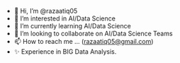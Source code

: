 - 👋 Hi, I’m @razaatiq05
- 👀 I’m interested in AI/Data Science
- 🌱 I’m currently learning AI/Data Science
- 💞️ I’m looking to collaborate on AI/Data Science Teams
- 📫 How to reach me ... (razaatiq05@gmail.com)
- ✨ Experience in BIG Data Analysis.

<!---
razaatiq05/razaatiq05 is a ✨ special ✨ repository because its `README.md` (this file) appears on your GitHub profile.
You can click the Preview link to take a look at your changes.
--->
